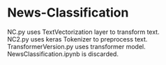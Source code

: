 # News-Classification

NC.py uses TextVectorization layer to transform text.\
NC2.py uses keras Tokenizer to preprocess text.\
TransformerVersion.py uses transformer model.\
NewsClassification.ipynb is discarded.